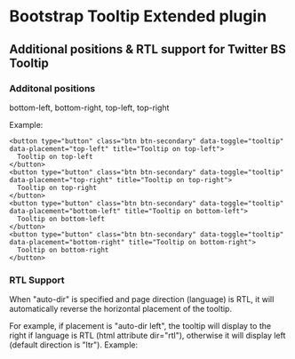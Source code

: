 # Bootstrap Tooltip Extended plugin
## Additional positions & RTL support for Twitter BS Tooltip

### Additonal positions
bottom-left, bottom-right, top-left, top-right

Example:

```
<button type="button" class="btn btn-secondary" data-toggle="tooltip" data-placement="top-left" title="Tooltip on top-left">
  Tooltip on top-left
</button>
<button type="button" class="btn btn-secondary" data-toggle="tooltip" data-placement="top-right" title="Tooltip on top-right">
  Tooltip on top-right
</button>
<button type="button" class="btn btn-secondary" data-toggle="tooltip" data-placement="bottom-left" title="Tooltip on bottom-left">
  Tooltip on bottom-left
</button>
<button type="button" class="btn btn-secondary" data-toggle="tooltip" data-placement="bottom-right" title="Tooltip on bottom-right">
  Tooltip on bottom-right
</button>
```

### RTL Support
When "auto-dir" is specified and page direction (language) is RTL, it will automatically reverse the horizontal placement of the tooltip.

For example, if placement is "auto-dir left", the tooltip will display to the right if language is RTL (html attribute dir="rtl"), otherwise it will display left (default direction is "ltr").
Example:
